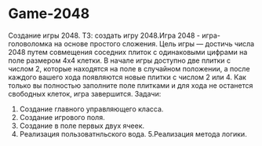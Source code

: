 # Game-2048
Создание игры 2048.
ТЗ: создать игру 2048.Игра 2048 - игра-головоломка на основе простого сложения. Цель игры — достичь числа 2048 путем совмещения соседних плиток с одинаковыми цифрами на поле размером 4x4 клетки. В начале игры доступно две плитки с числом 2, которые находятся на поле в случайном положении, а после каждого вашего хода появляются новые плитки с числом 2 или 4. Как только вы полностью заполните поле плитками и для хода не останется свободных клеток, игра завершится.
Задачи:
1. Создание главного управляющего класса.
2. Создание игрового поля.
3. Создание в поле первых двух ячеек.
4. Реализация пользоватнльского вода.
5.Реализация метода логики.
